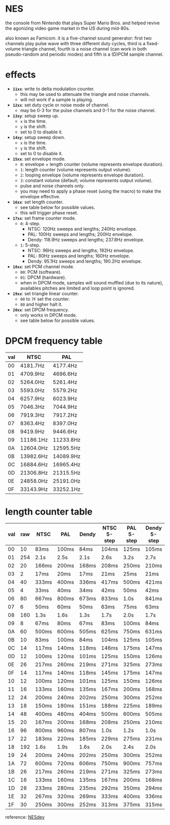 # NES

the console from Nintendo that plays Super Mario Bros. and helped revive the agonizing video game market in the US during mid-80s.

also known as Famicom. it is a five-channel sound generator: first two channels play pulse wave with three different duty cycles, third is a fixed-volume triangle channel, fourth is a noise channel (can work in both pseudo-random and periodic modes) and fifth is a (D)PCM sample channel.

# effects

- **`11xx`**: write to delta modulation counter.
  - this may be used to attenuate the triangle and noise channels.
  - will not work if a sample is playing.
- **`12xx`**: set duty cycle or noise mode of channel.
  - may be 0-3 for the pulse channels and 0-1 for the noise channel.
- **`13xy`**: setup sweep up.
  - `x` is the time.
  - `y` is the shift.
  - set to 0 to disable it.
- **`14xy`**: setup sweep down.
  - `x` is the time.
  - `y` is the shift.
  - set to 0 to disable it.
- **`15xx`**: set envelope mode.
  - `0`: envelope + length counter (volume represents envelope duration).
  - `1`: length counter (volume represents output volume).
  - `2`: looping envelope (volume represents envelope duration).
  - `3`: constant volume (default; volume represents output volume).
  - pulse and noise channels only.
  - you may need to apply a phase reset (using the macro) to make the envelope effective.
- **`16xx`**: set length counter.
  - see table below for possible values.
  - this will trigger phase reset.
- **`17xx`**: set frame counter mode.
  - `0`: 4-step.
    - NTSC: 120Hz sweeps and lengths; 240Hz envelope.
    - PAL: 100Hz sweeps and lengths; 200Hz envelope.
    - Dendy: 118.9Hz sweeps and lengths; 237.8Hz envelope.
  - `1`: 5-step.
    - NTSC: 96Hz sweeps and lengths; 192Hz envelope.
    - PAL: 80Hz sweeps and lengths; 160Hz envelope.
    - Dendy: 95.1Hz sweeps and lengths; 190.2Hz envelope.
- **`18xx`**: set PCM channel mode.
  - `00`: PCM (software).
  - `01`: DPCM (hardware).
  - when in DPCM mode, samples will sound muffled (due to its nature), availables pitches are limited and loop point is ignored.
- **`19xx`**: set triangle linear counter.
  - `00` to `7F` set the counter.
  - `80` and higher halt it.
- **`20xx`**: set DPCM frequency.
  - only works in DPCM mode.
  - see table below for possible values.

# DPCM frequency table

val | NTSC      | PAL
----|-----------|-----------
 00 | 4181.7Hz  | 4177.4Hz
 01 | 4709.9Hz  | 4696.6Hz
 02 | 5264.0Hz  | 5261.4Hz
 03 | 5593.0Hz  | 5579.2Hz
 04 | 6257.9Hz  | 6023.9Hz
 05 | 7046.3Hz  | 7044.9Hz
 06 | 7919.3Hz  | 7917.2Hz
 07 | 8363.4Hz  | 8397.0Hz
 08 | 9419.9Hz  | 9446.6Hz
 09 | 11186.1Hz | 11233.8Hz
 0A | 12604.0Hz | 12595.5Hz
 0B | 13982.6Hz | 14089.9Hz
 0C | 16884.6Hz | 16965.4Hz
 0D | 21306.8Hz | 21315.5Hz
 0E | 24858.0Hz | 25191.0Hz
 0F | 33143.9Hz | 33252.1Hz

# length counter table

val | raw | NTSC  | PAL   | Dendy | NTSC 5-step | PAL 5-step | Dendy 5-step
----|-----|-------|-------|-------|-------------|------------|--------------
 00 |  10 | 83ms  | 100ms | 84ms  | 104ms       | 125ms      | 105ms
 01 | 254 | 2.1s  | 2.5s  | 2.1s  | 2.6s        | 3.2s       | 2.7s
 02 |  20 | 166ms | 200ms | 168ms | 208ms       | 250ms      | 210ms
 03 |   2 | 17ms  | 20ms  | 17ms  | 21ms        | 25ms       | 21ms
 04 |  40 | 333ms | 400ms | 336ms | 417ms       | 500ms      | 421ms
 05 |   4 | 33ms  | 40ms  | 34ms  | 42ms        | 50ms       | 42ms
 06 |  80 | 667ms | 800ms | 673ms | 833ms       | 1.0s       | 841ms
 07 |   6 | 50ms  | 60ms  | 50ms  | 63ms        | 75ms       | 63ms
 08 | 160 | 1.3s  | 1.6s  | 1.3s  | 1.7s        | 2.0s       | 1.7s
 09 |   8 | 67ms  | 80ms  | 67ms  | 83ms        | 100ms      | 84ms
 0A |  60 | 500ms | 600ms | 505ms | 625ms       | 750ms      | 631ms
 0B |  10 | 83ms  | 100ms | 84ms  | 104ms       | 125ms      | 105ms
 0C |  14 | 117ms | 140ms | 118ms | 146ms       | 175ms      | 147ms
 0D |  12 | 100ms | 120ms | 101ms | 125ms       | 150ms      | 126ms
 0E |  26 | 217ms | 260ms | 219ms | 271ms       | 325ms      | 273ms
 0F |  14 | 117ms | 140ms | 118ms | 145ms       | 175ms      | 147ms
 10 |  12 | 100ms | 120ms | 101ms | 125ms       | 150ms      | 126ms
 11 |  16 | 133ms | 160ms | 135ms | 167ms       | 200ms      | 168ms
 12 |  24 | 200ms | 240ms | 202ms | 250ms       | 300ms      | 252ms
 13 |  18 | 150ms | 180ms | 151ms | 188ms       | 225ms      | 189ms
 14 |  48 | 400ms | 480ms | 404ms | 500ms       | 600ms      | 505ms
 15 |  20 | 167ms | 200ms | 168ms | 208ms       | 250ms      | 210ms
 16 |  96 | 800ms | 960ms | 807ms | 1.0s        | 1.2s       | 1.0s
 17 |  22 | 183ms | 220ms | 185ms | 229ms       | 275ms      | 231ms
 18 | 192 | 1.6s  | 1.9s  | 1.6s  | 2.0s        | 2.4s       | 2.0s
 19 |  24 | 200ms | 240ms | 202ms | 250ms       | 300ms      | 252ms
 1A |  72 | 600ms | 720ms | 606ms | 750ms       | 900ms      | 757ms
 1B |  26 | 217ms | 260ms | 219ms | 271ms       | 325ms      | 273ms
 1C |  16 | 133ms | 160ms | 135ms | 167ms       | 200ms      | 168ms
 1D |  28 | 233ms | 280ms | 235ms | 292ms       | 350ms      | 294ms
 1E |  32 | 267ms | 320ms | 269ms | 333ms       | 400ms      | 336ms
 1F |  30 | 250ms | 300ms | 252ms | 313ms       | 375ms      | 315ms

reference: [NESdev](https://www.nesdev.org/wiki/APU_Length_Counter)
